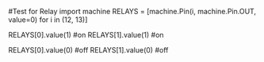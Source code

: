 #Test for Relay
import machine
RELAYS = [machine.Pin(i, machine.Pin.OUT, value=0) for i in (12, 13)]

RELAYS[0].value(1) #on
RELAYS[1].value(1) #on

RELAYS[0].value(0) #off
RELAYS[1].value(0) #off